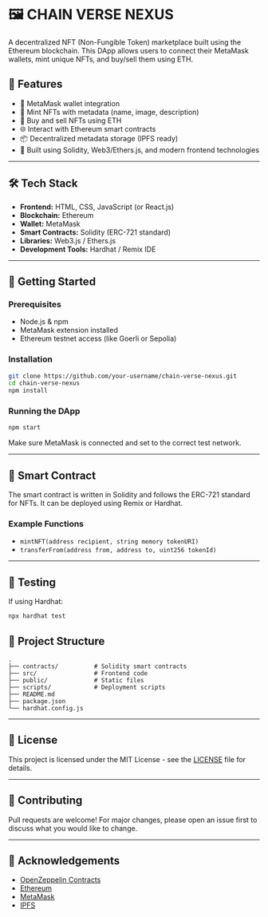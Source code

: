 # 🖼️ CHAIN VERSE NEXUS

A decentralized NFT (Non-Fungible Token) marketplace built using the Ethereum blockchain. This DApp allows users to connect their MetaMask wallets, mint unique NFTs, and buy/sell them using ETH.

## 🚀 Features

- 🔐 MetaMask wallet integration
- 🧾 Mint NFTs with metadata (name, image, description)
- 💱 Buy and sell NFTs using ETH
- 🌐 Interact with Ethereum smart contracts
- 📦 Decentralized metadata storage (IPFS ready)
- 🎨 Built using Solidity, Web3/Ethers.js, and modern frontend technologies

---

## 🛠️ Tech Stack

- **Frontend:** HTML, CSS, JavaScript (or React.js)
- **Blockchain:** Ethereum
- **Wallet:** MetaMask
- **Smart Contracts:** Solidity (ERC-721 standard)
- **Libraries:** Web3.js / Ethers.js
- **Development Tools:** Hardhat / Remix IDE

---

## 🔧 Getting Started

### Prerequisites

- Node.js & npm
- MetaMask extension installed
- Ethereum testnet access (like Goerli or Sepolia)

### Installation

```bash
git clone https://github.com/your-username/chain-verse-nexus.git
cd chain-verse-nexus
npm install
```

### Running the DApp

```bash
npm start
```

Make sure MetaMask is connected and set to the correct test network.

---

## 📄 Smart Contract

The smart contract is written in Solidity and follows the ERC-721 standard for NFTs. It can be deployed using Remix or Hardhat.

### Example Functions

- `mintNFT(address recipient, string memory tokenURI)`
- `transferFrom(address from, address to, uint256 tokenId)`

---

## 🧪 Testing

If using Hardhat:

```bash
npx hardhat test
```

## 📁 Project Structure

```
.
├── contracts/          # Solidity smart contracts
├── src/                # Frontend code
├── public/             # Static files
├── scripts/            # Deployment scripts
├── README.md
├── package.json
└── hardhat.config.js
```

---

## 📜 License

This project is licensed under the MIT License - see the [LICENSE](LICENSE) file for details.

---

## 🤝 Contributing

Pull requests are welcome! For major changes, please open an issue first to discuss what you would like to change.

---

## 🙌 Acknowledgements

- [OpenZeppelin Contracts](https://github.com/OpenZeppelin/openzeppelin-contracts)
- [Ethereum](https://ethereum.org)
- [MetaMask](https://metamask.io)
- [IPFS](https://ipfs.io)
